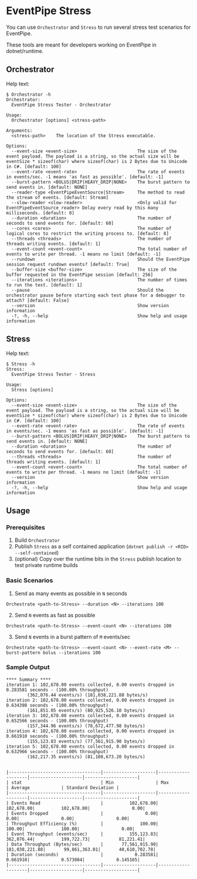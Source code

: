# EventPipe Stress

You can use `Orchestrator` and `Stress` to run several stress test scenarios for EventPipe.

These tools are meant for developers working on EventPipe in dotnet/runtime.

## Orchestrator

Help text:

```
$ Orchestrator -h
Orchestrator:
  EventPipe Stress Tester - Orchestrator

Usage:
  Orchestrator [options] <stress-path>

Arguments:
  <stress-path>    The location of the Stress executable.

Options:
  --event-size <event-size>                       The size of the event payload. The payload is a string, so the actual size will be eventSize * sizeof(char) where sizeof(char) is 2 Bytes due to Unicode in C#. [default: 100]
  --event-rate <event-rate>                       The rate of events in events/sec. -1 means 'as fast as possible'. [default: -1]
  --burst-pattern <BOLUS|DRIP|HEAVY_DRIP|NONE>    The burst pattern to send events in. [default: NONE]
  --reader-type <EventPipeEventSource|Stream>     The method to read the stream of events. [default: Stream]
  --slow-reader <slow-reader>                     <Only valid for EventPipeEventSource reader> Delay every read by this many milliseconds. [default: 0]
  --duration <duration>                           The number of seconds to send events for. [default: 60]
  --cores <cores>                                 The number of logical cores to restrict the writing process to. [default: 8]
  --threads <threads>                             The number of threads writing events. [default: 1]
  --event-count <event-count>                     The total number of events to write per thread. -1 means no limit [default: -1]
  --rundown                                       Should the EventPipe session request rundown events? [default: True]
  --buffer-size <buffer-size>                     The size of the buffer requested in the EventPipe session [default: 256]
  --iterations <iterations>                       The number of times to run the test. [default: 1]
  --pause                                         Should the orchestrator pause before starting each test phase for a debugger to attach? [default: False]
  --version                                       Show version information
  -?, -h, --help                                  Show help and usage information
```

## Stress

Help text:

```
$ Stress -h
Stress:
  EventPipe Stress Tester - Stress

Usage:
  Stress [options]

Options:
  --event-size <event-size>                       The size of the event payload. The payload is a string, so the actual size will be eventSize * sizeof(char) where sizeof(char) is 2 Bytes due to Unicode in C#. [default: 100]
  --event-rate <event-rate>                       The rate of events in events/sec. -1 means 'as fast as possible'. [default: -1]
  --burst-pattern <BOLUS|DRIP|HEAVY_DRIP|NONE>    The burst pattern to send events in. [default: NONE]
  --duration <duration>                           The number of seconds to send events for. [default: 60]
  --threads <threads>                             The number of threads writing events. [default: 1]
  --event-count <event-count>                     The total number of events to write per thread. -1 means no limit [default: -1]
  --version                                       Show version information
  -?, -h, --help                                  Show help and usage information
```

## Usage

### Prerequisites

1. Build `Orchestrator`
2. Publish `Stress` as a self contained application (`dotnet publish -r <RID> --self-contained`)
3. (optional) Copy over the runtime bits in the `Stress` publish location to test private runtime builds

### Basic Scenarios

1. Send as many events as possible in `N` seconds

`Orchestrate <path-to-Stress> --duration <N> --iterations 100`

2. Send `N` events as fast as possible

`Orchestrate <path-to-Stress> --event-count <N> --iterations 100`

3. Send `N` events in a burst pattern of `M` events/sec

`Orchestrate <path-to-Stress> --event-count <N> --event-rate <M> --burst-pattern bolus --iterations 100`

### Sample Output

```
**** Summary ****
iteration 1: 102,678.00 events collected, 0.00 events dropped in 0.283581 seconds - (100.00% throughput)
        (362,076.44 events/s) (181,038,221.88 bytes/s)
iteration 2: 102,678.00 events collected, 0.00 events dropped in 0.634398 seconds - (100.00% throughput)
        (161,851.05 events/s) (80,925,526.10 bytes/s)
iteration 3: 102,678.00 events collected, 0.00 events dropped in 0.652566 seconds - (100.00% throughput)
        (157,344.96 events/s) (78,672,477.98 bytes/s)
iteration 4: 102,678.00 events collected, 0.00 events dropped in 0.661910 seconds - (100.00% throughput)
        (155,123.83 events/s) (77,561,915.90 bytes/s)
iteration 5: 102,678.00 events collected, 0.00 events dropped in 0.632966 seconds - (100.00% throughput)
        (162,217.35 events/s) (81,108,673.20 bytes/s)


|-----------------------------------|--------------------|--------------------|--------------------|--------------------|
| stat                              | Min                | Max                | Average            | Standard Deviation |
|-----------------------------------|--------------------|--------------------|--------------------|--------------------|
| Events Read                       |          102,678.00|          102,678.00|          102,678.00|                0.00|
| Events Dropped                    |                0.00|                0.00|                0.00|                0.00|
| Throughput Efficiency (%)         |              100.00|              100.00|              100.00|                0.00|
| Event Throughput (events/sec)     |          155,123.83|          362,076.44|          199,722.73|           81,221.41|
| Data Throughput (Bytes/sec)       |       77,561,915.90|      181,038,221.88|       99,861,363.01|       40,610,702.78|
| Duration (seconds)                |            0.283581|            0.661910|            0.573084|            0.145165|
|-----------------------------------|--------------------|--------------------|--------------------|--------------------|
```